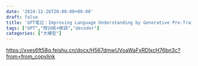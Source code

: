 ```yaml
---
date: '2024-12-26T20:00:00+08:00'
draft: false
title: 'GPT笔记：Improving Language Understanding by Generative Pre-Training'
tags: ["GPT","预训练+微调","decoder"]
categories: ["大模型"]
---
```


https://xves6ft58q.feishu.cn/docx/H567dmwUVoaWaFxRDlxcH76bn3c?from=from_copylink
